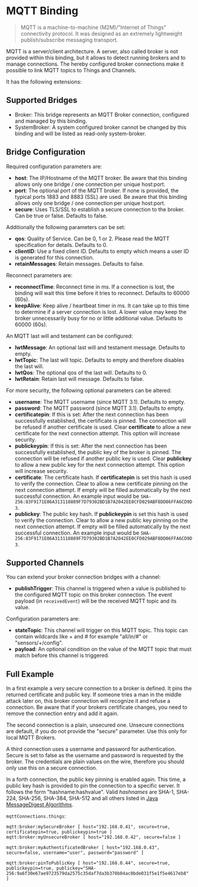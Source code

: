 # MQTT Binding

> MQTT is a machine-to-machine (M2M)/"Internet of Things" connectivity protocol.
> It was designed as an extremely lightweight publish/subscribe messaging transport.

MQTT is a server/client architecture.
A server, also called broker is not provided within this binding,
but it allows to detect running brokers and to manage connections.
The hereby configured broker connections make it possible to link MQTT topics to Things and Channels.

It has the following extensions:

<!--list-subs-->

## Supported Bridges

* Broker: This bridge represents an MQTT Broker connection, configured and managed by this binding.
* SystemBroker: A system configured broker cannot be changed by this binding and will be listed as read-only system-broker.

## Bridge Configuration
 
Required configuration parameters are:

* __host__: The IP/Hostname of the MQTT broker. Be aware that this binding allows only one bridge / one connection per unique host:port.
* __port__: The optional port of the MQTT broker. If none is provided, the typical ports 1883 and 8883 (SSL) are used. Be aware that this binding allows only one bridge / one connection per unique host:port.
* __secure__: Uses TLS/SSL to establish a secure connection to the broker. Can be true or false. Defaults to false.

Additionally the following parameters can be set:

* __qos__: Quality of Service. Can be 0, 1 or 2. Please read the MQTT specification for details. Defaults to 0.
* __clientID__: Use a fixed client ID. Defaults to empty which means a user ID is generated for this connection.
* __retainMessages__: Retain messages. Defaults to false.

Reconnect parameters are:

* __reconnectTime__: Reconnect time in ms. If a connection is lost, the binding will wait this time before it tries to reconnect. Defaults to 60000 (60s).
* __keepAlive__: Keep alive / heartbeat timer in ms. It can take up to this time to determine if a server connection is lost. A lower value may keep the broker unnecessarily busy for no or little additional value. Defaults to 60000 (60s).

An MQTT last will and testament can be configured:

* __lwtMessage__: An optional last will and testament message. Defaults to empty. 
* __lwtTopic__: The last will topic. Defaults to empty and therefore disables the last will. 
* __lwtQos__: The optional qos of the last will. Defaults to 0. 
* __lwtRetain__: Retain last will message. Defaults to false.

For more security, the following optional parameters can be altered:

* __username__: The MQTT username (since MQTT 3.1). Defaults to empty.
* __password__: The MQTT password (since MQTT 3.1). Defaults to empty.
* __certificatepin__: If this is set: After the next connection has been successfully established, the certificate is pinned. The connection will be refused if another certificate is used. Clear **certificate** to allow a new certificate for the next connection attempt. This option will increase security.
* __publickeypin__: If this is set: After the next connection has been successfully established, the public key of the broker is pinned. The connection will be refused if another public key is used. Clear **publickey** to allow a new public key for the next connection attempt. This option will increase security.
* __certificate__: The certificate hash. If **certificatepin** is set this hash is used to verify the connection. Clear to allow a new certificate pinning on the next connection attempt. If empty will be filled automatically by the next successful connection. An example input would be `SHA-256:83F9171E06A313118889F7D79302BD1B7A2042EE0CFD029ABF8DD06FFA6CD9D3`.
* __publickey__: The public key hash. If **publickeypin** is set this hash is used to verify the connection. Clear to allow a new public key pinning on the next connection attempt. If empty will be filled automatically by the next successful connection. An example input would be `SHA-256:83F9171E06A313118889F7D79302BD1B7A2042EE0CFD029ABF8DD06FFA6CD9D3`.

## Supported Channels

You can extend your broker connection bridges with a channel:

* __publishTrigger__: This channel is triggered when a value is published to the configured MQTT topic on this broker connection. The event payload (in `receivedEvent`) will be the received MQTT topic and its value.

Configuration parameters are:

* __stateTopic__: This channel will trigger on this MQTT topic. This topic can contain wildcards like + and # for example "all/in/#" or "sensors/+/config".
* __payload__: An optional condition on the value of the MQTT topic that must match before this channel is triggered.

## Full Example

In a first example a very secure connection to a broker is defined. It pins the returned certificate and public key.
If someone tries a man in the middle attack later on, this broker connection will recognize it and refuse a connection.
Be aware that if your brokers certificate changes, you need to remove the connection entry and add it again. 

The second connection is a plain, unsecured one. Unsecure connections are default, if you do not provide the "secure" parameter. Use this only for local MQTT Brokers.

A third connection uses a username and password for authentication.
Secure is set to false as the username and password is requested by the broker.
The credentials are plain values on the wire, therefore you should only use this on a secure connection.

In a forth connection, the public key pinning is enabled again.
This time, a public key hash is provided to pin the connection to a specific server.
It follows the form "hashname:hashvalue". Valid *hashnames* are SHA-1, SHA-224, SHA-256, SHA-384, SHA-512 and all others listed
in [Java MessageDigest Algorithms](https://docs.oracle.com/javase/9/docs/specs/security/standard-names.html#messagedigest-algorithms).

`mqttConnections.things`:

```xtend
mqtt:broker:mySecureBroker [ host="192.168.0.41", secure=true, certificatepin=true, publickeypin=true ]
mqtt:broker:myUnsecureBroker [ host="192.168.0.42", secure=false ]

mqtt:broker:myAuthentificatedBroker [ host="192.168.0.43", secure=false, username="user", password="password" ]

mqtt:broker:pinToPublicKey [ host="192.168.0.44", secure=true, publickeypin=true, publickey="SHA-256:9a6f30e67ae9723579da2575c35daf7da3b370b04ac0bde031f5e1f5e4617eb8" ]
```
